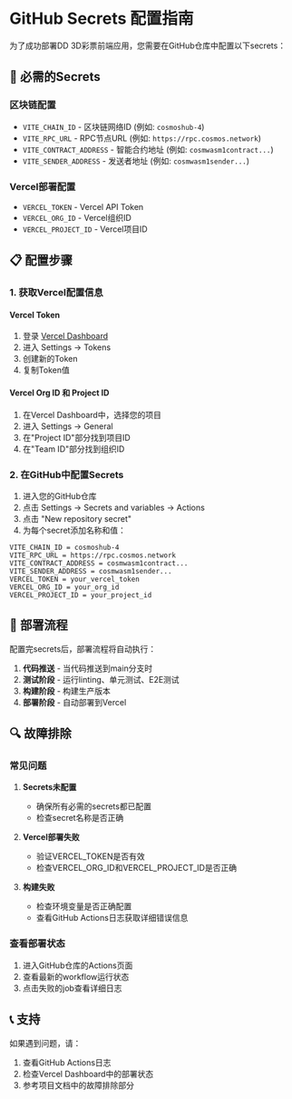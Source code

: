 # GitHub Secrets 配置指南

为了成功部署DD 3D彩票前端应用，您需要在GitHub仓库中配置以下secrets：

## 🔐 必需的Secrets

### 区块链配置
- `VITE_CHAIN_ID` - 区块链网络ID (例如: `cosmoshub-4`)
- `VITE_RPC_URL` - RPC节点URL (例如: `https://rpc.cosmos.network`)
- `VITE_CONTRACT_ADDRESS` - 智能合约地址 (例如: `cosmwasm1contract...`)
- `VITE_SENDER_ADDRESS` - 发送者地址 (例如: `cosmwasm1sender...`)

### Vercel部署配置
- `VERCEL_TOKEN` - Vercel API Token
- `VERCEL_ORG_ID` - Vercel组织ID
- `VERCEL_PROJECT_ID` - Vercel项目ID

## 📋 配置步骤

### 1. 获取Vercel配置信息

#### Vercel Token
1. 登录 [Vercel Dashboard](https://vercel.com/dashboard)
2. 进入 Settings → Tokens
3. 创建新的Token
4. 复制Token值

#### Vercel Org ID 和 Project ID
1. 在Vercel Dashboard中，选择您的项目
2. 进入 Settings → General
3. 在"Project ID"部分找到项目ID
4. 在"Team ID"部分找到组织ID

### 2. 在GitHub中配置Secrets

1. 进入您的GitHub仓库
2. 点击 Settings → Secrets and variables → Actions
3. 点击 "New repository secret"
4. 为每个secret添加名称和值：

```
VITE_CHAIN_ID = cosmoshub-4
VITE_RPC_URL = https://rpc.cosmos.network
VITE_CONTRACT_ADDRESS = cosmwasm1contract...
VITE_SENDER_ADDRESS = cosmwasm1sender...
VERCEL_TOKEN = your_vercel_token
VERCEL_ORG_ID = your_org_id
VERCEL_PROJECT_ID = your_project_id
```

## 🚀 部署流程

配置完secrets后，部署流程将自动执行：

1. **代码推送** - 当代码推送到main分支时
2. **测试阶段** - 运行linting、单元测试、E2E测试
3. **构建阶段** - 构建生产版本
4. **部署阶段** - 自动部署到Vercel

## 🔍 故障排除

### 常见问题

1. **Secrets未配置**
   - 确保所有必需的secrets都已配置
   - 检查secret名称是否正确

2. **Vercel部署失败**
   - 验证VERCEL_TOKEN是否有效
   - 检查VERCEL_ORG_ID和VERCEL_PROJECT_ID是否正确

3. **构建失败**
   - 检查环境变量是否正确配置
   - 查看GitHub Actions日志获取详细错误信息

### 查看部署状态

1. 进入GitHub仓库的Actions页面
2. 查看最新的workflow运行状态
3. 点击失败的job查看详细日志

## 📞 支持

如果遇到问题，请：
1. 查看GitHub Actions日志
2. 检查Vercel Dashboard中的部署状态
3. 参考项目文档中的故障排除部分
